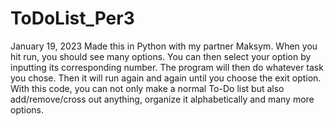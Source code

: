 # ToDoList_Per3
January 19, 2023 
Made this in Python with my partner Maksym. When you hit run, you should see many options. You can then select your option by inputting its corresponding number. The program will then do whatever task you chose. Then it will run again and again until you choose the exit option. With this code, you can not only make a normal To-Do list but also add/remove/cross out anything, organize it alphabetically and many more options. 
